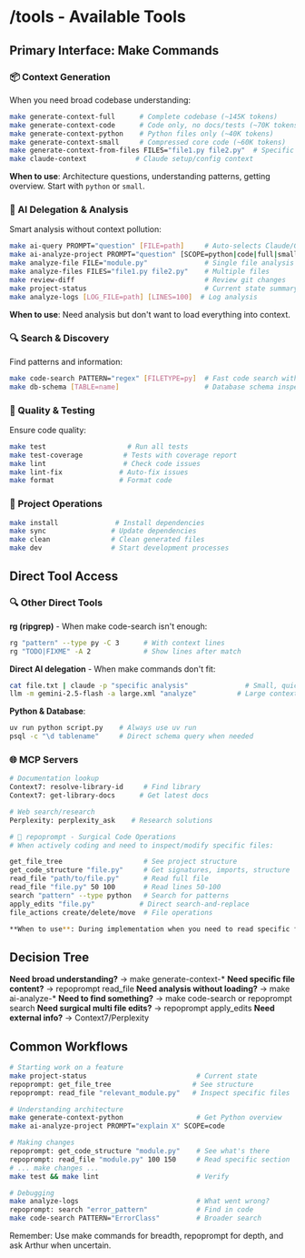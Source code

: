 # /tools - Available Tools

## Primary Interface: Make Commands

### 📦 Context Generation
When you need broad codebase understanding:

```bash
make generate-context-full      # Complete codebase (~145K tokens)
make generate-context-code      # Code only, no docs/tests (~70K tokens)
make generate-context-python    # Python files only (~40K tokens)
make generate-context-small     # Compressed core code (~60K tokens)
make generate-context-from-files FILES="file1.py file2.py"  # Specific files
make claude-context            # Claude setup/config context
```
**When to use**: Architecture questions, understanding patterns, getting overview. Start with `python` or `small`.

### 🤖 AI Delegation & Analysis
Smart analysis without context pollution:

```bash
make ai-query PROMPT="question" [FILE=path]     # Auto-selects Claude/Gemini by size
make ai-analyze-project PROMPT="question" [SCOPE=python|code|full|small]
make analyze-file FILE="module.py"              # Single file analysis
make analyze-files FILES="file1.py file2.py"    # Multiple files
make review-diff                                # Review git changes
make project-status                             # Current state summary
make analyze-logs [LOG_FILE=path] [LINES=100]  # Log analysis
```
**When to use**: Need analysis but don't want to load everything into context.

### 🔍 Search & Discovery
Find patterns and information:

```bash
make code-search PATTERN="regex" [FILETYPE=py]  # Fast code search with ripgrep
make db-schema [TABLE=name]                     # Database schema inspection
```

### 🧪 Quality & Testing
Ensure code quality:

```bash
make test                    # Run all tests
make test-coverage          # Tests with coverage report
make lint                   # Check code issues
make lint-fix              # Auto-fix issues
make format                # Format code
```

### 🚀 Project Operations
```bash
make install              # Install dependencies
make sync                # Update dependencies
make clean               # Clean generated files
make dev                 # Start development processes
```

## Direct Tool Access



### 🔍 Other Direct Tools

**rg (ripgrep)** - When make code-search isn't enough:
```bash
rg "pattern" --type py -C 3      # With context lines
rg "TODO|FIXME" -A 2             # Show lines after match
```

**Direct AI delegation** - When make commands don't fit:
```bash
cat file.txt | claude -p "specific analysis"              # Small, quick
llm -m gemini-2.5-flash -a large.xml "analyze"          # Large context
```

**Python & Database**:
```bash
uv run python script.py    # Always use uv run
psql -c "\d tablename"     # Direct schema query when needed
```

### 🌐 MCP Servers
```bash
# Documentation lookup 
Context7: resolve-library-id     # Find library
Context7: get-library-docs      # Get latest docs

# Web search/research
Perplexity: perplexity_ask    # Research solutions

# 🎯 repoprompt - Surgical Code Operations
# When actively coding and need to inspect/modify specific files:

get_file_tree                    # See project structure
get_code_structure "file.py"     # Get signatures, imports, structure
read_file "path/to/file.py"      # Read full file
read_file "file.py" 50 100       # Read lines 50-100
search "pattern" --type python   # Search for patterns
apply_edits "file.py"           # Direct search-and-replace
file_actions create/delete/move  # File operations

**When to use**: During implementation when you need to read specific files, check exact implementations, or make targeted edits. More precise than loading whole contexts.

```

## Decision Tree

**Need broad understanding?** → make generate-context-*
**Need specific file content?** → repoprompt read_file
**Need analysis without loading?** → make ai-analyze-*
**Need to find something?** → make code-search or repoprompt search
**Need surgical multi file edits?** → repoprompt apply_edits
**Need external info?** → Context7/Perplexity

## Common Workflows

```bash
# Starting work on a feature
make project-status                           # Current state
repoprompt: get_file_tree                    # See structure
repoprompt: read_file "relevant_module.py"   # Inspect specific files

# Understanding architecture
make generate-context-python                  # Get Python overview
make ai-analyze-project PROMPT="explain X" SCOPE=code

# Making changes
repoprompt: get_code_structure "module.py"    # See what's there
repoprompt: read_file "module.py" 100 150     # Read specific section
# ... make changes ...
make test && make lint                        # Verify

# Debugging
make analyze-logs                             # What went wrong?
repoprompt: search "error_pattern"            # Find in code
make code-search PATTERN="ErrorClass"         # Broader search
```

Remember: Use make commands for breadth, repoprompt for depth, and ask Arthur when uncertain.